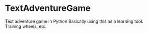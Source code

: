 # TextAdventureGame
Text adventure game in Python
Basically using this as a learning tool. Training wheels, etc.
